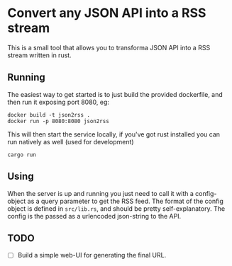 # Convert any JSON API into a RSS stream

This is a small tool that allows you to transforma JSON API into a RSS stream written in rust.


## Running
The easiest way to get started is to just build the provided dockerfile, and then run it exposing port 8080, eg:

```shell
docker build -t json2rss .
docker run -p 8080:8080 json2rss
```

This will then start the service locally, if you've got rust installed you can run natively as well (used for development)

```
cargo run
```

## Using

When the server is up and running you just need to call it with a config-object as a query parameter to get the RSS feed. The format of the config object is defined in `src/lib.rs`, and should be pretty self-explanatory. The config is the passed as a urlencoded json-string to the API.

## TODO
- [ ] Build a simple web-UI for generating the final URL.

